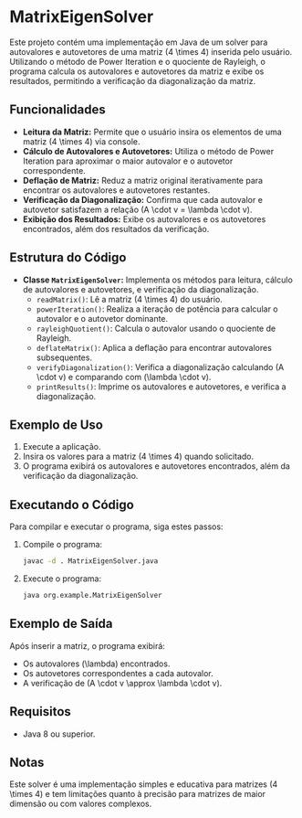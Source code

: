 
# MatrixEigenSolver

Este projeto contém uma implementação em Java de um solver para autovalores e autovetores de uma matriz \(4 \times 4\) inserida pelo usuário. Utilizando o método de Power Iteration e o quociente de Rayleigh, o programa calcula os autovalores e autovetores da matriz e exibe os resultados, permitindo a verificação da diagonalização da matriz.

## Funcionalidades

- **Leitura da Matriz:** Permite que o usuário insira os elementos de uma matriz \(4 \times 4\) via console.
- **Cálculo de Autovalores e Autovetores:** Utiliza o método de Power Iteration para aproximar o maior autovalor e o autovetor correspondente.
- **Deflação de Matriz:** Reduz a matriz original iterativamente para encontrar os autovalores e autovetores restantes.
- **Verificação da Diagonalização:** Confirma que cada autovalor e autovetor satisfazem a relação \(A \cdot v = \lambda \cdot v\).
- **Exibição dos Resultados:** Exibe os autovalores e os autovetores encontrados, além dos resultados da verificação.

## Estrutura do Código

- **Classe `MatrixEigenSolver`:** Implementa os métodos para leitura, cálculo de autovalores e autovetores, e verificação da diagonalização.
  - `readMatrix()`: Lê a matriz \(4 \times 4\) do usuário.
  - `powerIteration()`: Realiza a iteração de potência para calcular o autovalor e o autovetor dominante.
  - `rayleighQuotient()`: Calcula o autovalor usando o quociente de Rayleigh.
  - `deflateMatrix()`: Aplica a deflação para encontrar autovalores subsequentes.
  - `verifyDiagonalization()`: Verifica a diagonalização calculando \(A \cdot v\) e comparando com \(\lambda \cdot v\).
  - `printResults()`: Imprime os autovalores e autovetores, e verifica a diagonalização.

## Exemplo de Uso

1. Execute a aplicação.
2. Insira os valores para a matriz \(4 \times 4\) quando solicitado.
3. O programa exibirá os autovalores e autovetores encontrados, além da verificação da diagonalização.

## Executando o Código

Para compilar e executar o programa, siga estes passos:

1. Compile o programa:
   ```bash
   javac -d . MatrixEigenSolver.java
   ```

2. Execute o programa:
   ```bash
   java org.example.MatrixEigenSolver
   ```

## Exemplo de Saída

Após inserir a matriz, o programa exibirá:

- Os autovalores \(\lambda\) encontrados.
- Os autovetores correspondentes a cada autovalor.
- A verificação de \(A \cdot v \approx \lambda \cdot v\).

## Requisitos

- Java 8 ou superior.

## Notas

Este solver é uma implementação simples e educativa para matrizes \(4 \times 4\) e tem limitações quanto à precisão para matrizes de maior dimensão ou com valores complexos. 

